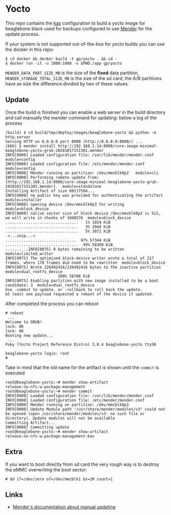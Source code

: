 # Yocto

This repo contains the [kas](kas.readthedocs.io) configuration to build a yocto
image for beaglebone black used for backups configured to use
[Mender](https://docs.mender.io) for the update process.

If your system is not supported out-of-the-box for yocto builds you can use the
docker in this repo:

```
$ cd docker && docker build -t gp/yocto . && cd -
$ docker run -it -u 1000:1000 -v $PWD:/app gp/yocto
```

``MENDER_DATA_PART_SIZE_MB`` is the size of the **fixed** data partition,
``MENDER_STORAGE_TOTAL_SIZE_MB`` is the size of the sd card; the A/B partitions
have as size the difference divided by two of these values.

## Update

Once the build is finished you can enable a web server in the build directory
and call manually the mender command for updating: below a log of the process

```
(build) $ cd build/tmp/deploy/images/beaglebone-yocto && python -m http.server
Serving HTTP on 0.0.0.0 port 8000 (http://0.0.0.0:8000/) ...
(bbb) $ mender install http://192.168.1.14:8000/core-image-minimal-beaglebone-yocto-grub-20201017151301.mender
INFO[0000] Loaded configuration file: /var/lib/mender/mender.conf  module=config
INFO[0000] Loaded configuration file: /etc/mender/mender.conf  module=config
INFO[0000] Mender running on partition: /dev/mmcblk0p2   module=cli
INFO[0000] Performing remote update from: [http://192.168.1.14:8000/core-image-minimal-beaglebone-yocto-grub-20201017151301.mender].  module=standalone
Installing Artifact of size 60117504...
INFO[0000] no public key was provided for authenticating the artifact  module=installer
INFO[0000] opening device /dev/mmcblk0p3 for writing     module=block_device
INFO[0000] native sector size of block device /dev/mmcblk0p3 is 512, we will write in chunks of 1048576  module=block_device
................................   1% 1024 KiB
................................   3% 2048 KiB
................................   5% 3072 KiB
 <...snip...>
...............................  97% 57344 KiB
................................  99% 58368 KiB
..........INFO[0075] 0 bytes remaining to be written               module=limited_writer
INFO[0075] The optimized block-device writer wrote a total of 217 frames, where 178 frames did need to be rewritten  module=block_device
INFO[0075] Wrote 226492416/226492416 bytes to the inactive partition  module=dual_rootfs_device
                       100% 58708 KiB
INFO[0075] Enabling partition with new image installed to be a boot candidate: 3  module=dual_rootfs_device
Use -commit to update, or -rollback to roll back the update.
At least one payload requested a reboot of the device it updated.
```

After completed the process you can reboot

```
# reboot
 ...
Welcome to GRUB!
lock: OK
lock: OK
Booting new update...
 ...
Poky (Yocto Project Reference Distro) 3.0.4 beaglebone-yocto ttyS0

beaglebone-yocto login: root
#
```

Take in mind that the old name for the artifact is shown until the ``commit`` is
executed

```
root@beaglebone-yocto:~# mender show-artifact
release-no-nfs-w-package-management
root@beaglebone-yocto:~# mender commit
INFO[0000] Loaded configuration file: /var/lib/mender/mender.conf 
INFO[0000] Loaded configuration file: /etc/mender/mender.conf 
INFO[0000] Mender running on partition: /dev/mmcblk0p3  
INFO[0000] Update Module path "/usr/share/mender/modules/v3" could not be opened (open /usr/share/mender/modules/v3: no such file or directory). Update modules will not be available 
Committing Artifact...
INFO[0000] Committing update                            
root@beaglebone-yocto:~# mender show-artifact
release-no-nfs-w-package-management-kas
```

## Extra

If you want to boot directly from sd card the very rough way is to destroy the
eMMC overwriting the boot sector:

```
# dd if=/dev/zero of=/dev/mmcblk1 bs=1M count=1
```

## Links

 - [Mender's documentation about manual updating](https://docs.mender.io/artifact-creation/standalone-deployment)
